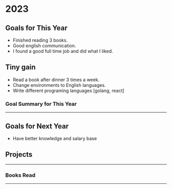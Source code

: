 # 2023

## Goals for This Year

* Finished reading 3 books.
* Good english communication.
* I found a good full time job and did what I liked.


## Tiny gain

* Read a book after dinner 3 times a week.
* Change environments to English languages.
* Write different programing languages [golang, react]

### Goal Summary for This Year

-----

## Goals for Next Year

* Have better knowledge and salary base

## Projects

-----

### Books Read

-----